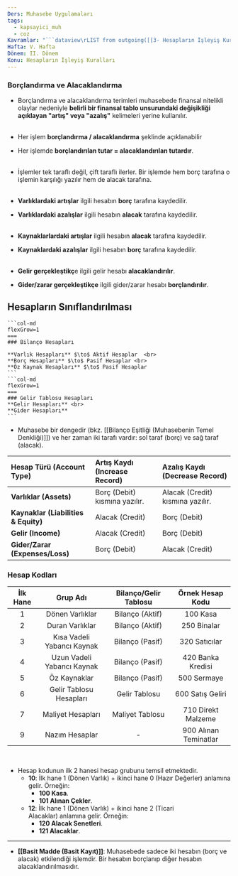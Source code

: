 ```yaml
---
Ders: Muhasebe Uygulamaları
tags:
  - kapsayici_muh
  - coz
Kavramlar: "```dataview\rLIST from outgoing([[3- Hesapların İşleyiş Kuralları]])\r```"
Hafta: V. Hafta
Dönem: II. Dönem
Konu: Hesapların İşleyiş Kuralları
---
```


### Borçlandırma ve Alacaklandırma

- Borçlandırma ve alacaklandırma terimleri muhasebede finansal nitelikli olaylar nedeniyle **belirli bir finansal tablo unsurundaki değişikliği açıklayan "artış" veya "azalış"** kelimeleri yerine kullanılır.	<br><br>
- Her işlem **borçlandırma / alacaklandırma** şeklinde açıklanabilir
- Her işlemde **borçlandırılan tutar = alacaklandırılan tutardır**.
<BR><BR>

- İşlemler tek taraflı değil, çift taraflı ilerler. Bir işlemde hem borç tarafına o işlemin karşılığı yazılır hem de alacak tarafına. 
<br><br>
- **Varlıklardaki artışlar** ilgili hesabın **borç** tarafına kaydedilir.
- **Varlıklardaki azalışlar** ilgili hesabın **alacak** tarafına kaydedilir. <br><br>
- **Kaynaklarlardaki artışlar** ilgili hesabın **alacak** tarafına kaydedilir. 
- **Kaynaklardaki azalışlar** ilgili hesabın **borç** tarafına kaydedilir. <br><br>
- **Gelir gerçekleştikç**e ilgili gelir hesabı **alacaklandırılır**. 
- **Gider/zarar gerçekleştikçe** ilgili gider/zarar hesabı **borçlandırılır**.<br>

## Hesapların Sınıflandırılması

````col
```col-md
flexGrow=1
===
### Bilanço Hesapları

**Varlık Hesapları** $\to$ Aktif Hesaplar  <br>
**Borç Hesapları** $\to$ Pasif Hesaplar <br>
**Öz Kaynak Hesapları** $\to$ Pasif Hesaplar
```
```col-md
flexGrow=1
===
### Gelir Tablosu Hesapları
**Gelir Hesapları** <br>
**Gider Hesapları**
```
````


- Muhasebe bir dengedir (bkz. [[Bilanço Eşitliği (Muhasebenin Temel Denkliği)]]) ve her zaman iki tarafı vardır: sol taraf (borç) ve sağ taraf (alacak).




| Hesap Türü (Account Type)            | Artış Kaydı (Increase Record) | Azalış Kaydı (Decrease Record)   |
| :----------------------------------- | :---------------------------- | :------------------------------- |
| **Varlıklar (Assets)**               | Borç (Debit) kısmına yazılır. | Alacak (Credit) kısmına yazılır. |
| **Kaynaklar (Liabilities & Equity)** | Alacak (Credit)               | Borç (Debit)                     |
| **Gelir (Income)**                   | Alacak (Credit)               | Borç (Debit)                     |
| **Gider/Zarar (Expenses/Loss)**      | Borç (Debit)                  | Alacak (Credit)                  |


### Hesap Kodları

| İlk Hane |          Grup Adı          | Bilanço/Gelir Tablosu |   Örnek Hesap Kodu    |
|:--------:|:--------------------------:|:---------------------:|:---------------------:|
|    1     |      Dönen Varlıklar       |    Bilanço (Aktif)    |       100 Kasa        |
|    2     |      Duran Varlıklar       |    Bilanço (Aktif)    |      250 Binalar      |
|    3     | Kısa Vadeli Yabancı Kaynak |    Bilanço (Pasif)    |     320 Satıcılar     |
|    4     | Uzun Vadeli Yabancı Kaynak |    Bilanço (Pasif)    |   420 Banka Kredisi   |
|    5     |        Öz Kaynaklar        |    Bilanço (Pasif)    |      500 Sermaye      |
|    6     |  Gelir Tablosu Hesapları   |     Gelir Tablosu     |   600 Satış Geliri    |
|    7     |     Maliyet Hesapları      |    Maliyet Tablosu    |  710 Direkt Malzeme   |
|    9     |       Nazım Hesaplar       |           -           | 900 Alınan Teminatlar |
<br>

- Hesap kodunun ilk 2 hanesi hesap grubunu temsil etmektedir.
	- **10**: İlk hane 1 (Dönen Varlık) + ikinci hane 0 (Hazır Değerler) anlamına gelir. Örneğin:
	    - **100 Kasa**.
	    - **101 Alınan Çekler**.
	- **12**: İlk hane 1 (Dönen Varlık) + ikinci hane 2 (Ticari Alacaklar) anlamına gelir. Örneğin:
	    - **120 Alacak Senetleri**.
	    - **121 Alacaklar**.

---

- **[[Basit Madde (Basit Kayıt)]]**: Muhasebede sadece iki hesabın (borç ve alacak) etkilendiği işlemdir. Bir hesabın borçlanıp diğer hesabın alacaklandırılmasıdır.



